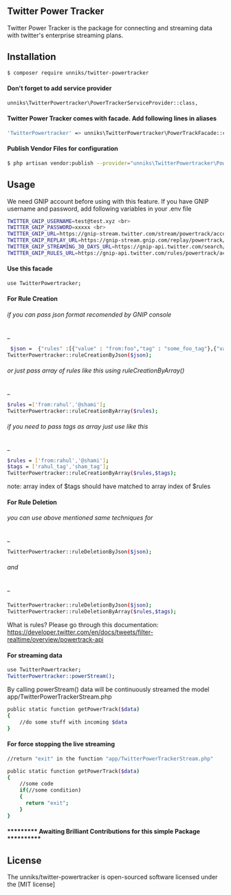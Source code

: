 
## Twitter Power Tracker

Twitter Power Tracker is the package for connecting and streaming data with twitter's enterprise streaming plans.

## Installation

```sh
$ composer require unniks/twitter-powertracker
```

#### Don't forget to add service provider
```sh
unniks\TwitterPowertracker\PowerTrackerServiceProvider::class,
```
#### Twitter Power Tracker comes with facade. Add following lines in aliases
```sh
'TwitterPowertracker' => unniks\TwitterPowertracker\PowerTrackFacade::class,
```

#### Publish Vendor Files for configuration
```sh
$ php artisan vendor:publish --provider="unniks\TwitterPowertracker\PowerTrackerServiceProvider"
```

## Usage

We need GNIP account before using with this feature. If you have GNIP username and password, add following variables in your .env file

```sh
TWITTER_GNIP_USERNAME=test@test.xyz <br>
TWITTER_GNIP_PASSWORD=xxxxx <br>
TWITTER_GNIP_URL=https://gnip-stream.twitter.com/stream/powertrack/accounts/{username}/publishers/twitter/{variable}.json <br>
TWITTER_GNIP_REPLAY_URL=https://gnip-stream.gnip.com/replay/powertrack/accounts/{username}/publishers/twitter/{variabale}.json <br>
TWITTER_GNIP_STREAMING_30_DAYS_URL=https://gnip-api.twitter.com/search/30day/accounts/{username}/{variabale}.json <br>
TWITTER_GNIP_RULES_URL=https://gnip-api.twitter.com/rules/powertrack/accounts/{username}/publishers/twitter/{variabale}.json 
```
#### Use this facade
```sh
use TwitterPowertracker; 
```

#### For Rule Creation

###### if you can pass json format recomended by GNIP console
_
```sh
 $json =  {"rules" :[{"value" : "from:foo","tag" : "some_foo_tag"},{"value" : "foo:keyword"}]} ;
TwitterPowertracker::ruleCreationByJson($json);
```
###### or just pass array of rules like this using ruleCreationByArray()
_
```sh
$rules =['from:rahul','@shami'];
TwitterPowertracker::ruleCreationByArray($rules); 
```
###### if you need to pass tags as array just use like this
_
```sh
$rules = ['from:rahul','@shami'];
$tags = ['rahul_tag','sham_tag'];
TwitterPowertracker::ruleCreationByArray($rules,$tags);
```
note: array index of $tags should have matched to array index of $rules 
#### For Rule Deletion 
###### you can use above mentioned same techniques for
_
```sh
TwitterPowertracker::ruleDeletionByJson($json); 
```
###### and
_
##### 
```sh
TwitterPowertracker::ruleDeletionByJson($json); 
TwitterPowertracker::ruleDeletionByArray($rules,$tags); 
```


What is rules? Please go through this documentation: https://developer.twitter.com/en/docs/tweets/filter-realtime/overview/powertrack-api

#### For streaming data

```sh
use TwitterPowertracker; 
TwitterPowertracker::powerStream();
```
By calling powerStream() data will be continuously streamed the model app/TwitterPowerTrackerStream.php 

```sh
public static function getPowerTrack($data)
{
    //do some stuff with incoming $data
}
```

#### For force stopping the live streaming

```sh
//return "exit" in the function "app/TwitterPowerTrackerStream.php"

public static function getPowerTrack($data)
{
    //some code
    if(//some condition)
    {
      return "exit";
    }
}
```

#### ********* Awaiting Brilliant Contributions for this simple Package **********

## License

The unniks/twitter-powertracker is open-sourced software licensed under the [MIT license]
